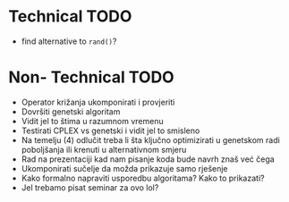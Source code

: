 # Technical TODO

- find alternative to `rand()`?

# Non- Technical TODO

- Operator križanja ukomponirati i provjeriti
- Dovršiti genetski algoritam
- Vidit jel to štima u razumnom vremenu
- Testirati CPLEX vs genetski i vidit jel to smisleno 
- Na temelju (4) odlučit treba li šta ključno optimizirati u genetskom radi poboljšanja ili krenuti u alternativnom smjeru
- Rad na prezentaciji kad nam pisanje koda bude navrh znaš već čega
- Ukomponirati sučelje da možda prikazuje samo rješenje
- Kako formalno napraviti usporedbu algoritama? Kako to prikazati?
- Jel trebamo pisat seminar za ovo lol?
